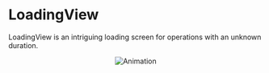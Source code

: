LoadingView
===========

LoadingView is an intriguing loading screen for operations with an unknown duration.

<p align="center"><img title="Animation" src="https://raw.githubusercontent.com/edekhayser/LoadingView/master/Animation.mov"/></p>

